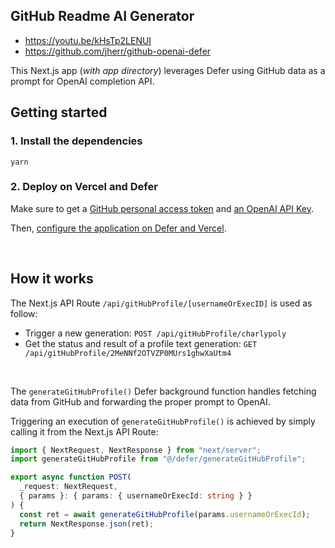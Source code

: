 ## GitHub Readme AI Generator

- https://youtu.be/kHsTp2LENUI
- https://github.com/jherr/github-openai-defer

This Next.js app (_with app directory_) leverages Defer using GitHub data as a prompt for OpenAI completion API.

## Getting started

### 1. Install the dependencies

```
yarn
```

### 2. Deploy on Vercel and Defer

Make sure to get a [GitHub personal access token](https://github.com/settings/tokens) and [an OpenAI API Key](https://platform.openai.com/account/api-keys).

Then, [configure the application on Defer and Vercel](https://docs.defer.run/quickstart/next/).

<br/>

## How it works

The Next.js API Route `/api/gitHubProfile/[usernameOrExecID]` is used as follow:

- Trigger a new generation: `POST /api/gitHubProfile/charlypoly`
- Get the status and result of a profile text generation: `GET /api/gitHubProfile/2MeNNf2OTVZP0MUrs1ghwXaUtm4`

<br/>

The `generateGitHubProfile()` Defer background function handles fetching data from GitHub and forwarding the proper prompt to OpenAI.

Triggering an execution of `generateGitHubProfile()` is achieved by simply calling it from the Next.js API Route:

```ts
import { NextRequest, NextResponse } from "next/server";
import generateGitHubProfile from "@/defer/generateGitHubProfile";

export async function POST(
  _request: NextRequest,
  { params }: { params: { usernameOrExecId: string } }
) {
  const ret = await generateGitHubProfile(params.usernameOrExecId);
  return NextResponse.json(ret);
}
```
